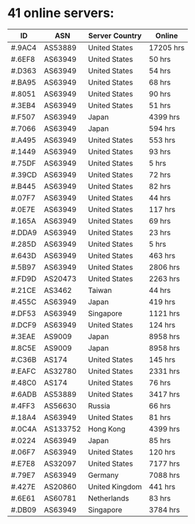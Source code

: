 # 41 online servers:

| ID | ASN | Server Country | Online |
| ------ | ------ | ------ | ------ |
| #.9AC4 | AS53889 | United States | 17205 hrs |
| #.6EF8 | AS63949 | United States | 50 hrs |
| #.D363 | AS63949 | United States | 54 hrs |
| #.BA95 | AS63949 | United States | 68 hrs |
| #.8051 | AS63949 | United States | 90 hrs |
| #.3EB4 | AS63949 | United States | 51 hrs |
| #.F507 | AS63949 | Japan | 4399 hrs |
| #.7066 | AS63949 | Japan | 594 hrs |
| #.A495 | AS63949 | United States | 553 hrs |
| #.1449 | AS63949 | United States | 93 hrs |
| #.75DF | AS63949 | United States | 5 hrs |
| #.39CD | AS63949 | United States | 72 hrs |
| #.B445 | AS63949 | United States | 82 hrs |
| #.07F7 | AS63949 | United States | 44 hrs |
| #.0E7E | AS63949 | United States | 117 hrs |
| #.165A | AS63949 | United States | 69 hrs |
| #.DDA9 | AS63949 | United States | 23 hrs |
| #.285D | AS63949 | United States | 5 hrs |
| #.643D | AS63949 | United States | 463 hrs |
| #.5B97 | AS63949 | United States | 2806 hrs |
| #.FD9D | AS20473 | United States | 2263 hrs |
| #.21CE | AS3462 | Taiwan | 44 hrs |
| #.455C | AS63949 | Japan | 419 hrs |
| #.DF53 | AS63949 | Singapore | 1121 hrs |
| #.DCF9 | AS63949 | United States | 124 hrs |
| #.3EAE | AS9009 | Japan | 8958 hrs |
| #.8C5E | AS9009 | Japan | 8958 hrs |
| #.C36B | AS174 | United States | 145 hrs |
| #.EAFC | AS32780 | United States | 2331 hrs |
| #.48C0 | AS174 | United States | 76 hrs |
| #.6ADB | AS53889 | United States | 3417 hrs |
| #.4FF3 | AS56630 | Russia | 66 hrs |
| #.18A4 | AS63949 | United States | 81 hrs |
| #.0C4A | AS133752 | Hong Kong | 4399 hrs |
| #.0224 | AS63949 | Japan | 85 hrs |
| #.06F7 | AS63949 | United States | 120 hrs |
| #.E7E8 | AS32097 | United States | 7177 hrs |
| #.79E7 | AS63949 | Germany | 7088 hrs |
| #.427E | AS20860 | United Kingdom | 441 hrs |
| #.6E61 | AS60781 | Netherlands | 83 hrs |
| #.DB09 | AS63949 | Singapore | 3784 hrs |

